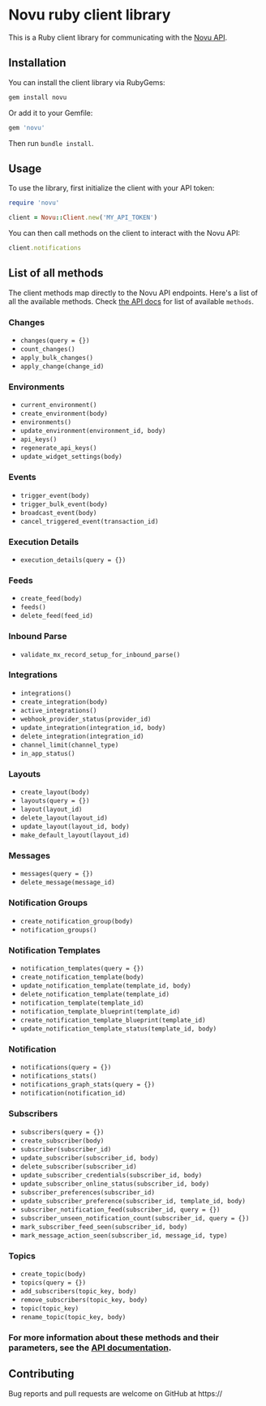 # Novu ruby client library

This is a Ruby client library for communicating with the [Novu API](https://api.novu.co/api).

## Installation

You can install the client library via RubyGems:

```ruby
gem install novu
```

Or add it to your Gemfile:

```ruby
gem 'novu'
```

Then run `bundle install`.

## Usage

To use the library, first initialize the client with your API token:

```ruby
require 'novu'

client = Novu::Client.new('MY_API_TOKEN')
```

You can then call methods on the client to interact with the Novu API:

```ruby
client.notifications
```

## List of all methods

The client methods map directly to the Novu API endpoints. Here's a list of all the available methods. Check [the API docs](https://docs.novu.co/api/overview) for list of available `methods`.

### Changes

- `changes(query = {})`
- `count_changes()`
- `apply_bulk_changes()`
- `apply_change(change_id)`

### Environments

- `current_environment()`
- `create_environment(body)`
- `environments()`
- `update_environment(environment_id, body)`
- `api_keys()`
- `regenerate_api_keys()`
- `update_widget_settings(body)`

### Events

- `trigger_event(body)`
- `trigger_bulk_event(body)`
- `broadcast_event(body)`
- `cancel_triggered_event(transaction_id)`

### Execution Details

- `execution_details(query = {})`

### Feeds

- `create_feed(body)`
- `feeds()`
- `delete_feed(feed_id)`

### Inbound Parse

- `validate_mx_record_setup_for_inbound_parse()`

### Integrations

- `integrations()`
- `create_integration(body)`
- `active_integrations()`
- `webhook_provider_status(provider_id)`
- `update_integration(integration_id, body)`
- `delete_integration(integration_id)`
- `channel_limit(channel_type)`
- `in_app_status()`

### Layouts

- `create_layout(body) `
- `layouts(query = {})`
- `layout(layout_id)`
- `delete_layout(layout_id)`
- `update_layout(layout_id, body)`
- `make_default_layout(layout_id)`

### Messages

- `messages(query = {})`
- `delete_message(message_id)`

### Notification Groups

- `create_notification_group(body)`
- `notification_groups()`

### Notification Templates

- `notification_templates(query = {})`
- `create_notification_template(body)`
- `update_notification_template(template_id, body)`
- `delete_notification_template(template_id)`
- `notification_template(template_id)`
- `notification_template_blueprint(template_id)`
- `create_notification_template_blueprint(template_id)`
- `update_notification_template_status(template_id, body)`

### Notification

- `notifications(query = {})`
- `notifications_stats()`
- `notifications_graph_stats(query = {})`
- `notification(notification_id)`

### Subscribers

- `subscribers(query = {}) `
- `create_subscriber(body)`
- `subscriber(subscriber_id)`
- `update_subscriber(subscriber_id, body)`
- `delete_subscriber(subscriber_id)`
- `update_subscriber_credentials(subscriber_id, body)`
- `update_subscriber_online_status(subscriber_id, body)`
- `subscriber_preferences(subscriber_id)`
- `update_subscriber_preference(subscriber_id, template_id, body)`
- `subscriber_notification_feed(subscriber_id, query = {})`
- `subscriber_unseen_notification_count(subscriber_id, query = {})`
- `mark_subscriber_feed_seen(subscriber_id, body)`
- `mark_message_action_seen(subscriber_id, message_id, type)`

### Topics

- `create_topic(body)`
- `topics(query = {})`
- `add_subscribers(topic_key, body)`
- `remove_subscribers(topic_key, body)`
- `topic(topic_key)`
- `rename_topic(topic_key, body)`

### For more information about these methods and their parameters, see the [API documentation](https://docs.novu.co/api/overview).

## Contributing

Bug reports and pull requests are welcome on GitHub at https://
